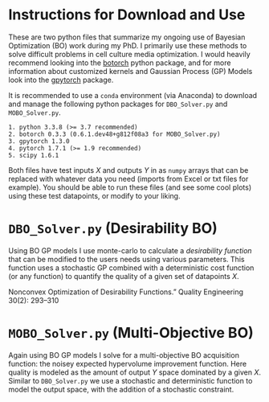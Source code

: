 # Instructions for Download and Use

These are two python files that summarize my ongoing use of Bayesian Optimization
(BO) work during my PhD. I primarily use these methods to solve difficult problems
in cell culture media optimization. I would heavily recommend looking into the 
[botorch](www.https:botorch.org/) python package, and for more information
about customized kernels and Gaussian Process (GP) Models look into the [gpytorch](https://gpytorch.ai/)
package.

It is recommended to use a `conda` environment (via Anaconda) to download 
and manage the following python packages for `DBO_Solver.py` and `MOBO_Solver.py`.

```
1. python 3.3.8 (>= 3.7 recommended)
2. botorch 0.3.3 (0.6.1.dev48+g812f08a3 for MOBO_Solver.py)
3. gpytorch 1.3.0
4. pytorch 1.7.1 (>= 1.9 recommended)
5. scipy 1.6.1
```

Both files have test inputs *X* and outputs *Y* in as `numpy` arrays that can be replaced
with whatever data you need (imports from Excel or txt files for example). You should be 
able to run these files (and see some cool plots) using these test datapoints, or modify
to your liking.

# `DBO_Solver.py` (Desirability BO)

Using BO GP models I use monte-carlo to calculate a *desirability function* that can be 
modified to the users needs using various parameters. This function uses a stochastic
GP combined with a deterministic cost function (or any function) to quantify the quality
of a given set of datapoints *X*.

Nonconvex Optimization of Desirability Functions.” Quality Engineering 30(2): 293–310

# `MOBO_Solver.py` (Multi-Objective BO)

Again using BO GP models I solve for a multi-objective BO acquisition function: the
noisey expected hypervolume improvement function. Here quality is modeled as the amount
of output *Y* space dominated by a given *X*. Similar to `DBO_Solver.py` we use a stochastic
and deterministic function to model the output space, with the addition of a stochastic
constraint.